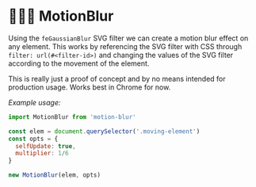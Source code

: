 # 🏇🏻💨 MotionBlur 

Using the `feGaussianBlur` SVG filter we can create a motion blur effect on any element. This works by referencing the SVG filter with CSS through `filter: url(#<filter-id>)` and changing the values of the SVG filter according to the movement of the element.

This is really just a proof of concept and by no means intended for production usage. Works best in Chrome for now.

_Example usage:_
```js
import MotionBlur from 'motion-blur'

const elem = document.querySelector('.moving-element')
const opts = {
  selfUpdate: true,
  multiplier: 1/6
}

new MotionBlur(elem, opts)
```